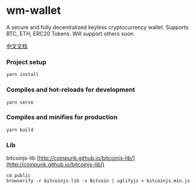# wm-wallet
A secure and fully decentralized keyless cryptocurrency wallet. Supports BTC, ETH, ERC20 Tokens. Will support others soon.

[中文文档](./README.md)

### Project setup
```
yarn install
```

### Compiles and hot-reloads for development
```
yarn serve
```

### Compiles and minifies for production
```
yarn build
```

### Lib
bitcoinjs-lib
[http://coinpunk.github.io/bitcoinjs-lib/](http://coinpunk.github.io/bitcoinjs-lib/)
```
cd public
browserify -r bitcoinjs-lib -s Bitcoin | uglifyjs > bitcoinjs.min.js
```

